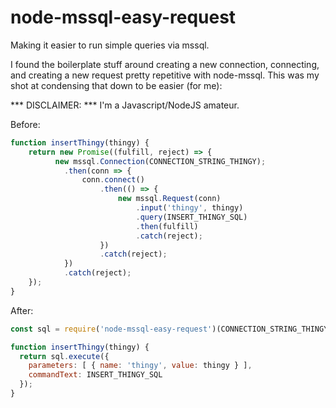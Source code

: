 # node-mssql-easy-request
Making it easier to run simple queries via mssql.

I found the boilerplate stuff around creating a new connection, connecting, and creating a new request pretty repetitive with node-mssql. This was my shot at condensing that down to be easier (for me):

*** DISCLAIMER: *** I'm a Javascript/NodeJS amateur.

Before:
```js
function insertThingy(thingy) {
    return new Promise((fulfill, reject) => {
          new mssql.Connection(CONNECTION_STRING_THINGY);
            .then(conn => {
                conn.connect()
                    .then(() => {
                        new mssql.Request(conn)
                            .input('thingy', thingy)
                            .query(INSERT_THINGY_SQL)
                            .then(fulfill)
                            .catch(reject);
                    })
                    .catch(reject);
            })
            .catch(reject);
    });
}
```

After:
```js
const sql = require('node-mssql-easy-request')(CONNECTION_STRING_THINGY);

function insertThingy(thingy) {
  return sql.execute({
    parameters: [ { name: 'thingy', value: thingy } ],
    commandText: INSERT_THINGY_SQL
  });
}
```
